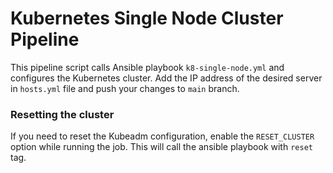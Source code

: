# Kubernetes Single Node Cluster Pipeline

This pipeline script calls Ansible playbook `k8-single-node.yml` and configures the Kubernetes cluster.  Add the IP address of the desired server in `hosts.yml` file and push your changes to `main` branch. 

### Resetting the cluster

If you need to reset the Kubeadm configuration, enable the `RESET_CLUSTER` option while running the job. This will call the ansible playbook with `reset` tag.